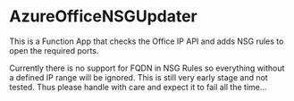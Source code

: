 # AzureOfficeNSGUpdater
This is a Function App that checks the Office IP API and adds NSG rules to open the required ports.

Currently there is no support for FQDN in NSG Rules so everything without a defined IP range will be ignored.
This is still very early stage and not tested. Thus please handle with care and expect it to fail all the time...
